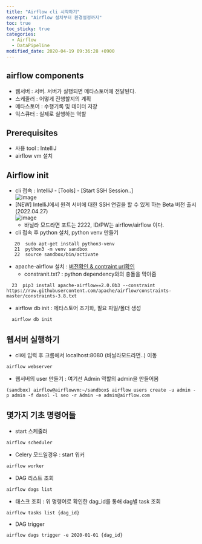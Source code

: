 ```yaml
---
title: "Airflow cli 시작하기"
excerpt: "Airflow 설치부터 환경설정까지"
toc: true
toc_sticky: true
categories:
  - Airflow
  - DataPipeline
modified_date: 2020-04-19 09:36:28 +0900
---
```

## airflow components
- 웹서버 : 서버. 서버가 실행되면 메타스토어에 전달된다. 
- 스케줄러 : 어떻게 진행할지의 계획 
- 메타스토어 : 수행기록 및 데이터 저장 
- 익스큐터 : 실제로 실행하는 역할 

## Prerequisites 
- 사용 tool : IntelliJ
- airflow vm 설치 

## Airflow init
- cli 접속 : IntelliJ - [Tools] - [Start SSH Session..]    
![image](https://user-images.githubusercontent.com/29423260/165028050-628facd7-0cdb-4790-b860-78dae4d6458a.png)
- [NEW] IntelliJ에서 원격 서버에 대한 SSH 연결을 할 수 있게 하는 Beta 버전 출시(2022.04.27)      
![image](https://user-images.githubusercontent.com/29423260/165350098-09f74a14-e8d9-45f5-8dd3-33ae96818467.png)
  - 바닐라 모드라면 포트는 2222, ID/PW는 airflow/airflow 이다. 
- cli 접속 후 python 설치, python venv 만들기 
```
   20  sudo apt-get install python3-venv
   21  python3 -m venv sandbox
   22  source sandbox/bin/activate
```
- apache-airflow 설치 : [버전확인 & contraint url확인](https://gist.github.com/marclamberti/742efaef5b2d94f44666b0aec020be7c)
  - constranit.txt? : python dependency와의 충돌을 막아줌 
```
  23  pip3 install apache-airflow==2.0.0b3 --constraint https://raw.githubusercontent.com/apache/airflow/constraints-master/constraints-3.8.txt
```

- airflow db init : 메타스토어 초기화, 필요 파일/폴더 생성
```
  airflow db init
```

## 웹서버 실행하기 
- cli에 입력 후 크롬에서 localhost:8080 (바닐라모드라면..) 이동 
```
airflow webserver
```
- 웹서버의 user 만들기 : 여기선 Admin 역할의 admin을 만들어봄 
```
(sandbox) airflow@airflowvm:~/sandbox$ airflow users create -u admin -p admin -f dasol -l seo -r Admin -e admin@airflow.com
```

## 몇가지 기초 명령어들
- start 스케줄러 
```
airflow scheduler
```
- Celery 모드일경우 : start 워커 
```
airflow worker
```
- DAG 리스트 조회 
```
airflow dags list
```
- 태스크 조회 : 위 명령어로 확인한 dag_id를 통해 dag별 task 조회 
```
airflow tasks list {dag_id}
```
- DAG trigger 
```
airflow dags trigger -e 2020-01-01 {dag_id}
```
